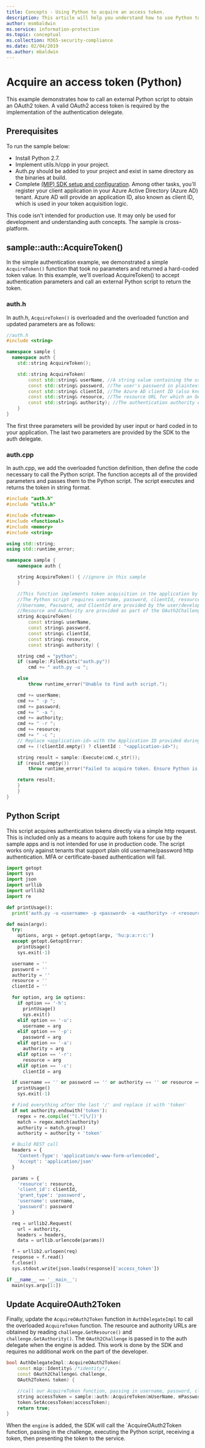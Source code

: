 ```yaml
---
title: Concepts - Using Python to acquire an access token.
description: This article will help you understand how to use Python to acquire an OAuth2 access token. This is required by the implementation of the authentication delegate.
author: msmbaldwin
ms.service: information-protection
ms.topic: conceptual
ms.collection: M365-security-compliance
ms.date: 02/04/2019
ms.author: mbaldwin
---
```


# Acquire an access token (Python)

This example demonstrates how to call an external Python script to obtain an OAuth2 token. A valid OAuth2 access token is required by the implementation of the authentication delegate.

## Prerequisites

To run the sample below:

- Install Python 2.7.
- Implement utils.h/cpp in your project. 
- Auth.py should be added to your project and exist in same directory as the binaries at build.
- Complete [(MIP) SDK setup and configuration](setup-configure-mip.md). Among other tasks, you'll register your client application in your Azure Active Directory (Azure AD) tenant. Azure AD will provide an application ID, also known as client ID, which is used in your token acquisition logic.

This code isn't intended for production use. It may only be used for development and understanding auth concepts. The sample is cross-platform.

## sample::auth::AcquireToken()

In the simple authentication example, we demonstrated a simple `AcquireToken()` function that took no parameters and returned a hard-coded token value. In this example, we'll overload AcquireToken() to accept authentication parameters and call an external Python script to return the token.

### auth.h

In auth.h, `AcquireToken()` is overloaded and the overloaded function and updated parameters are as follows:

```cpp
//auth.h
#include <string>

namespace sample {
  namespace auth {
    std::string AcquireToken();

    std::string AcquireToken(
        const std::string& userName, //A string value containing the user's UPN.
        const std::string& password, //The user's password in plaintext
        const std::string& clientId, //The Azure AD client ID (also known as Application ID) of your application.
        const std::string& resource, //The resource URL for which an OAuth2 token is required. Provided by challenge object.
        const std::string& authority); //The authentication authority endpoint. Provided by challenge object.
    }
}
```

The first three parameters will be provided by user input or hard coded in to your application. The last two parameters are provided by the SDK to the auth delegate. 


### auth.cpp

In auth.cpp, we add the overloaded function definition, then define the code necessary to call the Python script. The function accepts all of the provided parameters and passes them to the Python script. The script executes and returns the token in string format.

```cpp
#include "auth.h"
#include "utils.h"

#include <fstream>
#include <functional>
#include <memory>
#include <string>

using std::string;
using std::runtime_error;

namespace sample {
    namespace auth {

    string AcquireToken() { //ignore in this sample
    }

    //This function implements token acquisition in the application by calling an external Python script.
    //The Python script requires username, password, clientId, resource, and authority.
    //Username, Password, and ClientId are provided by the user/developer
    //Resource and Authority are provided as part of the OAuth2Challenge object that is passed in by the SDK to the AuthDelegate.
    string AcquireToken(
        const string& userName,
        const string& password,
        const string& clientId,
        const string& resource,
        const string& authority) {

    string cmd = "python";
    if (sample::FileExists("auth.py"))
        cmd += " auth.py -u ";

    else
        throw runtime_error("Unable to find auth script.");

    cmd += userName;
    cmd += " -p ";
    cmd += password;
    cmd += " -a ";
    cmd += authority;
    cmd += " -r ";
    cmd += resource;
    cmd += " -c ";
    // Replace <application-id> with the Application ID provided during your Azure AD application registration.
    cmd += (!clientId.empty() ? clientId : "<application-id>");

    string result = sample::Execute(cmd.c_str());
    if (result.empty())
        throw runtime_error("Failed to acquire token. Ensure Python is installed correctly.");

    return result;
    }
    }
}

```

## Python Script

This script acquires authentication tokens directly via a simple http request. This is included only as a means to acquire auth tokens for use by the sample apps and is not intended for use in production code. The script works only against tenants that support plain old username/password http authentication. MFA or certificate-based authentication will fail.

```python
import getopt
import sys
import json
import urllib
import urllib2
import re

def printUsage():
  print('auth.py -u <username> -p <password> -a <authority> -r <resource> -c <clientId>')

def main(argv):
  try:
    options, args = getopt.getopt(argv, 'hu:p:a:r:c:')
  except getopt.GetoptError:
    printUsage()
    sys.exit(-1)

  username = ''
  password = ''
  authority = ''
  resource = ''
  clientId = ''

  for option, arg in options:
    if option == '-h':
      printUsage()
      sys.exit()
    elif option == '-u':
      username = arg
    elif option == '-p':
      password = arg
    elif option == '-a':
      authority = arg
    elif option == '-r':
      resource = arg
    elif option == '-c':
      clientId = arg

  if username == '' or password == '' or authority == '' or resource == '' or clientId == '':
    printUsage()
    sys.exit(-1)

  # Find everything after the last '/' and replace it with 'token'
  if not authority.endswith('token'):
    regex = re.compile('^(.*[\/])')
    match = regex.match(authority)
    authority = match.group()
    authority = authority + 'token'

  # Build REST call
  headers = {
    'Content-Type': 'application/x-www-form-urlencoded',
    'Accept': 'application/json'
  }

  params = {
    'resource': resource,
    'client_id': clientId,
    'grant_type': 'password',
    'username': username,
    'password': password
  }

  req = urllib2.Request(
    url = authority,
    headers = headers,
    data = urllib.urlencode(params))

  f = urllib2.urlopen(req)
  response = f.read()
  f.close()
  sys.stdout.write(json.loads(response)['access_token'])

if __name__ == '__main__':
  main(sys.argv[1:])
```

## Update AcquireOAuth2Token

Finally, update the `AcquireOAuth2Token` function in `AuthDelegateImpl` to call the overloaded `AcquireToken` function. The resource and authority URLs are obtained by reading `challenge.GetResource()` and `challenge.GetAuthority()`. The `OAuth2Challenge` is passed in to the auth delegate when the engine is added. This work is done by the SDK and requires no additional work on the part of the developer. 

```cpp
bool AuthDelegateImpl::AcquireOAuth2Token(
    const mip::Identity& /*identity*/,
    const OAuth2Challenge& challenge,
    OAuth2Token& token) {

    //call our AcquireToken function, passing in username, password, clientId, and getting the resource/authority from the OAuth2Challenge object
    string accessToken = sample::auth::AcquireToken(mUserName, mPassword, mClientId, challenge.GetResource(), challenge.GetAuthority());
    token.SetAccessToken(accessToken);
    return true;
}
```

When the `engine` is added, the SDK will call the `AcquireOAuth2Token function, passing in the challenge, executing the Python script, receiving a token, then presenting the token to the service.


